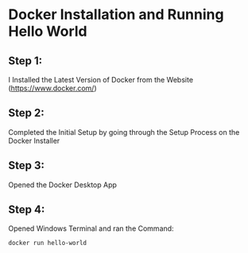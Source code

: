 # **Docker Installation and Running Hello World**

## Step 1:

I Installed the Latest Version of Docker from the Website (https://www.docker.com/)

## Step 2:

Completed the Initial Setup by going through the Setup Process on the Docker Installer 

## Step 3:

Opened the Docker Desktop App

## Step 4:

Opened Windows Terminal and ran the Command:

```
docker run hello-world
```
